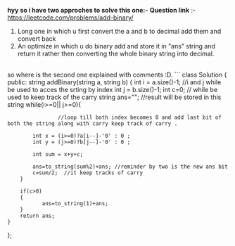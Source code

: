 
**hyy so i have two approches to solve this one:-**
**Question link** :-https://leetcode.com/problems/add-binary/

1. Long one in which u first convert the a and b to decimal add them and convert back
2. An optimize in which u do binary add and store it in "ans" string and return it rather then converting the whole binary string into decimal.
<br>
so where is the second one explained with comments :D.
```
class Solution {
public:
    string addBinary(string a, string b) {
        int i = a.size()-1;  //i and j while be used to acces the srting by index 
        int j = b.size()-1;
        int c=0;     // while be used to keep track of the carry
        string ans=""; //result will be stored in this string
        while(i>=0|| j>=0){
                    
                    //loop till both index becomes 0 and add last bit of both the string along with carry keep track of carry .
    
            int x = (i>=0)?a[i--]-'0' : 0 ; 
            int y = (j>=0)?b[j--]-'0' : 0 ;
    
            int sum = x+y+c;
            
            ans=to_string(sum%2)+ans; //reminder by two is the new ans bit
            c=sum/2;  //it keep tracks of carry
        }
    
        if(c>0)
        {
               ans=to_string(1)+ans;
        }
        return ans;     
    }
};
```
